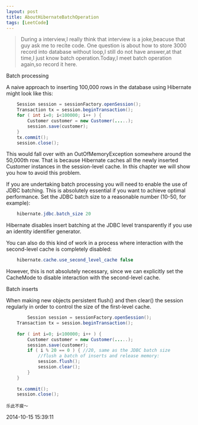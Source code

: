 ```yaml
---
layout: post
title: AboutHibernateBatchOperation
tags: [LeetCode]
---
```


>	During a interview,I really think that interview is a joke,beacuse that guy ask me to recite code.
>One question is about how to store 3000 record into database without loop,I still do not have answer,at that
>time,I just know batch operation.Today,I meet batch operation again,so record it here.


Batch processing

A naive approach to inserting 100,000 rows in the database using Hibernate might look like this:


```java
	Session session = sessionFactory.openSession();
	Transaction tx = session.beginTransaction();
	for ( int i=0; i<100000; i++ ) {
		Customer customer = new Customer(.....);
		session.save(customer);
	}
	tx.commit();
	session.close();  
```

This would fall over with an OutOfMemoryException somewhere around the 50,000th row. That is because Hibernate caches all the newly inserted Customer instances in the session-level cache. In this chapter we will show you how to avoid this problem.

If you are undertaking batch processing you will need to enable the use of JDBC batching. This is absolutely essential if you want to achieve optimal performance. Set the JDBC batch size to a reasonable number (10-50, for example):


```java
	hibernate.jdbc.batch_size 20
```

Hibernate disables insert batching at the JDBC level transparently if you use an identity identifier generator.

You can also do this kind of work in a process where interaction with the second-level cache is completely disabled:

```java
	hibernate.cache.use_second_level_cache false
```

However, this is not absolutely necessary, since we can explicitly set the CacheMode to disable interaction with the second-level cache.


Batch inserts

When making new objects persistent flush() and then clear() the session regularly in order to control the size of the first-level cache.

```java
		Session session = sessionFactory.openSession();
	Transaction tx = session.beginTransaction();
	   
	for ( int i=0; i<100000; i++ ) {
		Customer customer = new Customer(.....);
		session.save(customer);
		if ( i % 20 == 0 ) { //20, same as the JDBC batch size
			//flush a batch of inserts and release memory:
			session.flush();
			session.clear();
		}
	}
	   
	tx.commit();
	session.close();
```
	
	乐此不疲～

2014-10-15 15:39:11









